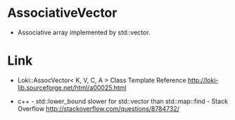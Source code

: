 ﻿# AssociativeVector

* Associative array implemented by std::vector.

# Link

* Loki::AssocVector< K, V, C, A > Class Template Reference
http://loki-lib.sourceforge.net/html/a00025.html

* c++ - std::lower_bound slower for std::vector than std::map::find - Stack Overflow
http://stackoverflow.com/questions/8784732/
